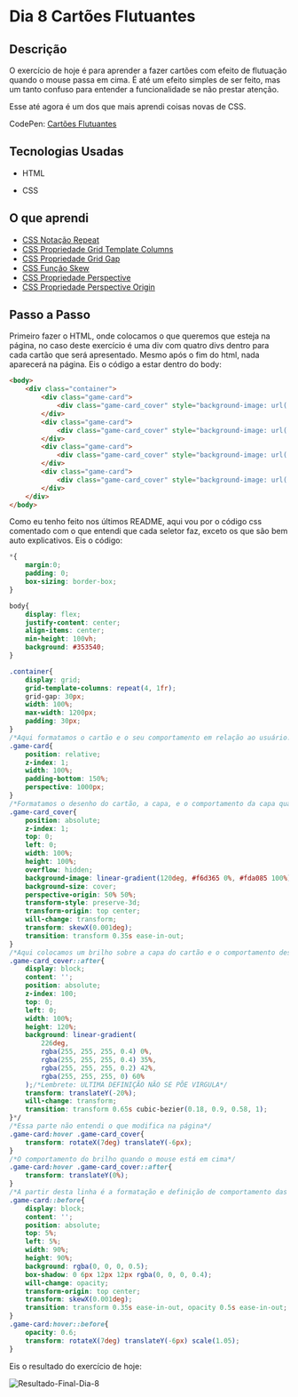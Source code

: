 # Dia 8 Cartões Flutuantes

## Descrição

O exercício de hoje é para aprender a fazer cartões com efeito de flutuação quando o mouse passa em cima. É até um efeito simples de ser feito, mas um tanto confuso para entender a funcionalidade se não prestar atenção.

Esse até agora é um dos que mais aprendi coisas novas de CSS.

CodePen: [Cartões Flutuantes](https://codepen.io/albusquercus94/pen/gORbPwa)

## Tecnologias Usadas

* HTML

* CSS

## O que aprendi

* [CSS Notação Repeat](https://drafts.csswg.org/css-grid/#repeat-notation)
* [CSS Propriedade Grid Template Columns](https://www.w3schools.com/cssref/pr_grid.asp)
* [CSS Propriedade Grid Gap](https://www.w3schools.com/cssref/pr_grid-gap.asp)
* [CSS Função Skew](https://developer.mozilla.org/en-US/docs/Web/CSS/transform-function/skew)
* [CSS Propriedade Perspective](https://www.w3schools.com/cssref/css3_pr_perspective.asp)
* [CSS Propriedade Perspective Origin](https://www.w3schools.com/cssref/css3_pr_perspective-origin.asp)

## Passo a Passo

Primeiro fazer o HTML, onde colocamos o que queremos que esteja na página, no caso deste exercício é uma div com quatro divs dentro para cada cartão que será apresentado. Mesmo após o fim do html, nada aparecerá na página. Eis o código a estar dentro do body:

~~~html
<body>
    <div class="container">
        <div class="game-card">
            <div class="game-card_cover" style="background-image: url(./Imagens/img-1.jpg);"></div>
        </div>
        <div class="game-card">
            <div class="game-card_cover" style="background-image: url(./Imagens/img-2.jpg);"></div>
        </div>
        <div class="game-card">
            <div class="game-card_cover" style="background-image: url(./Imagens/img-3.jpg);"></div>
        </div>
        <div class="game-card">
            <div class="game-card_cover" style="background-image: url(./Imagens/img-4.jpg);"></div>
        </div>
    </div>
</body>
~~~

Como eu tenho feito nos últimos README, aqui vou por o código css comentado com o que entendi que cada seletor faz, exceto os que são bem auto explicativos. Eis o código:

~~~css
*{
    margin:0;
    padding: 0;
    box-sizing: border-box;
}

body{
    display: flex;
    justify-content: center;
    align-items: center;
    min-height: 100vh;
    background: #353540;
}

.container{
    display: grid;
    grid-template-columns: repeat(4, 1fr);
    grid-gap: 30px;
    width: 100%;
    max-width: 1200px;
    padding: 30px;
}
/*Aqui formatamos o cartão e o seu comportamento em relação ao usuário. O comportamento só é visto quando o hover é ativo.*/
.game-card{
    position: relative;
    z-index: 1;
    width: 100%;
    padding-bottom: 150%;
    perspective: 1000px;
}
/*Formatamos o desenho do cartão, a capa, e o comportamento da capa quando o hover for ativo.*/
.game-card_cover{
    position: absolute;
    z-index: 1;
    top: 0;
    left: 0;
    width: 100%;
    height: 100%;
    overflow: hidden;
    background-image: linear-gradient(120deg, #f6d365 0%, #fda085 100%);
    background-size: cover;
    perspective-origin: 50% 50%;
    transform-style: preserve-3d;
    transform-origin: top center;
    will-change: transform;
    transform: skewX(0.001deg);
    transition: transform 0.35s ease-in-out;
}
/*Aqui colocamos um brilho sobre a capa do cartão e o comportamento desse brilho.*/
.game-card_cover::after{
    display: block;
    content: '';
    position: absolute;
    z-index: 100;
    top: 0;
    left: 0;
    width: 100%;
    height: 120%;
    background: linear-gradient(
        226deg,
        rgba(255, 255, 255, 0.4) 0%,
        rgba(255, 255, 255, 0.4) 35%,
        rgba(255, 255, 255, 0.2) 42%,
        rgba(255, 255, 255, 0) 60%
    );/*Lembrete: ULTIMA DEFINIÇÃO NÃO SE PÕE VIRGULA*/
    transform: translateY(-20%);
    will-change: transform;
    transition: transform 0.65s cubic-bezier(0.18, 0.9, 0.58, 1);
}*/
/*Essa parte não entendi o que modifica na página*/
.game-card:hover .game-card_cover{
    transform: rotateX(7deg) translateY(-6px);
}
/*O comportamento do brilho quando o mouse está em cima*/
.game-card:hover .game-card_cover::after{
    transform: translateY(0%);
}
/*A partir desta linha é a formatação e definição de comportamento das sombras.*/
.game-card::before{
    display: block;
    content: '';
    position: absolute;
    top: 5%;
    left: 5%;
    width: 90%;
    height: 90%;
    background: rgba(0, 0, 0, 0.5);
    box-shadow: 0 6px 12px 12px rgba(0, 0, 0, 0.4);
    will-change: opacity;
    transform-origin: top center;
    transform: skewX(0.001deg);
    transition: transform 0.35s ease-in-out, opacity 0.5s ease-in-out;
}
.game-card:hover::before{
    opacity: 0.6;
    transform: rotateX(7deg) translateY(-6px) scale(1.05);
}
~~~

Eis o resultado do exercício de hoje:

![Resultado-Final-Dia-8](#)

